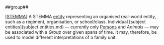 ##group##

\[[STEMMA](SOURCES.md#STEMMA)\] A STEMMA [entity](entity.md) representing an organised real-world entity, such as a regiment, organisation, or school/class.  Individual [subject entities](subject entities.md) — currently only [Persons](person.md) and *Animals* — may be associated with a *Group* over given spans of time. It may, therefore, be used to model different interpretations of a family unit.
